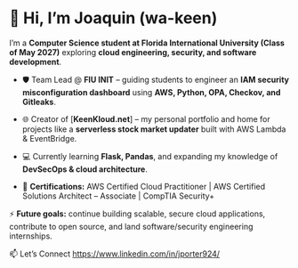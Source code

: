 # 👋 Hi, I’m Joaquin (wa-keen)

I’m a **Computer Science student at Florida International University (Class of May 2027)** exploring **cloud engineering, security, and software development**.

- 🛡️ Team Lead @ **FIU INIT** – guiding students to engineer an **IAM security misconfiguration dashboard** using **AWS, Python, OPA, Checkov, and Gitleaks**.
  
- 🌐 Creator of [**KeenKloud.net**] – my personal portfolio and home for projects like a **serverless stock market updater** built with AWS Lambda & EventBridge.
  
- 💻 Currently learning **Flask, Pandas**, and expanding my knowledge of **DevSecOps & cloud architecture**.

- 📜 **Certifications:** AWS Certified Cloud Practitioner | AWS Certified Solutions Architect – Associate | CompTIA Security+

⚡ **Future goals:** continue building scalable, secure cloud applications, contribute to open source, and land software/security engineering internships.

📫 Let’s Connect
https://www.linkedin.com/in/jporter924/

